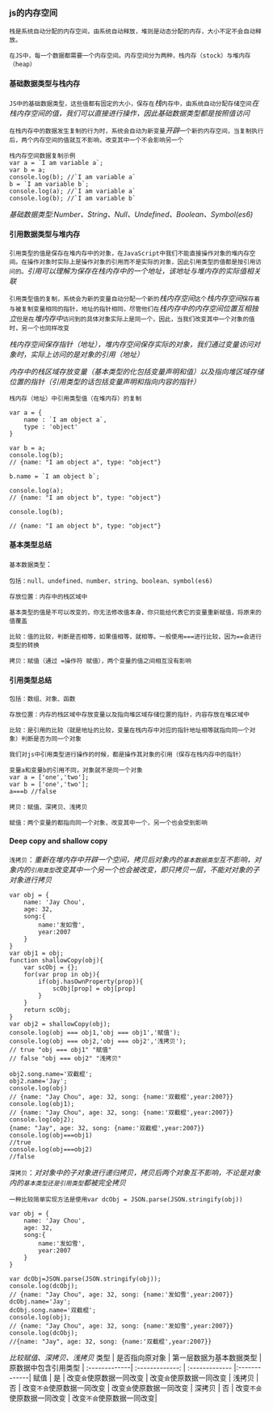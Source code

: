 ### js的内存空间
`栈是系统自动分配的内存空间，由系统自动释放，堆则是动态分配的内存，大小不定不会自动释放。`

`在JS中，每一个数据都需要一个内存空间。内存空间分为两种，栈内存（stock）与堆内存（heap）`
#### 基础数据类型与栈内存
`JS中的基础数据类型，这些值都有固定的大小，保存在`*栈*`内存中，由系统自动分配存储空间`*在栈内存空间的值，我们可以直接进行操作，因此基础数据类型都是按照值访问*

`在栈内存中的数据发生复制的行为时，系统会自动为新变量`*开辟*`一个新的内存空间，当复制执行后，两个内存空间的值就互不影响，改变其中一个不会影响另一个`
```
栈内存空间数据复制示例
var a = `I am variable a`;
var b = a; 
console.log(b); //`I am variable a`
b = `I am variable b`;
console.log(a); //`I am variable a`
console.log(b); //`I am variable b`
```

*基础数据类型:Number、String、Null、Undefined、Boolean、Symbol(es6)*
#### 引用数据类型与堆内存
`引用类型的值是保存在堆内存中的对象，在JavaScript中我们不能直接操作对象的堆内存空间。在操作对象时实际上是操作对象的引用而不是实际的对象，因此引用类型的值都是按引用访问的。`*引用可以理解为保存在栈内存中的一个地址，该地址与堆内存的实际值相关联*

`引用类型值的复制，系统会为新的变量自动分配一个新的`*栈内存空间*`这个`*栈内存空间*`保存着与被复制变量相同的指针，地址的指针相同，尽管他们在`*栈内存中的内存空间位置互相独立*`但是在`*堆内存中*`访问到的具体对象实际上是同一个，因此，当我们改变其中一个对象的值时，另一个也同样改变`

*栈内存空间保存指针（地址），堆内存空间保存实际的对象，我们通过变量访问对象时，实际上访问的是对象的引用（地址）*

*内存中的栈区域存放变量（基本类型的化包括变量声明和值）以及指向堆区域存储位置的指针（引用类型的话包括变量声明和指向内容的指针）*

```
栈内存（地址）中引用类型值（在堆内存）的复制

var a = {
    name : `I am object a`,
    type : 'object'
}

var b = a;
console.log(b);
// {name: "I am object a", type: "object"}

b.name = `I am object b`;

console.log(a);
// {name: "I am object b", type: "object"}

console.log(b);

// {name: "I am object b", type: "object"}

```
#### 基本类型总结
`基本数据类型`：

`包括：null、undefined、number、string、boolean、symbol(es6)`

`存放位置：内存中的栈区域中`

`基本类型的值是不可以改变的，你无法修改值本身，你只能给代表它的变量重新赋值，将原来的值覆盖`

`比较：值的比较，判断是否相等，如果值相等，就相等。一般使用===进行比较，因为==会进行类型的转换`

`拷贝：赋值（通过 =操作符 赋值），两个变量的值之间相互没有影响`

#### 引用类型总结
`包括：数组、对象、函数`

`存放位置：内存的栈区域中存放变量以及指向堆区域存储位置的指针，内容存放在堆区域中`

`比较：是引用的比较（就是地址的比较，变量在栈内存中对应的指针地址相等就指向同一个对象）判断是否为同一个对象`

`我们对js中引用类型进行操作的时候，都是操作其对象的引用（保存在栈内存中的指针）`
```
变量a和变量b的引用不同，对象就不是同一个对象
var a = ['one','two'];
var b = ['one','two'];
a===b //false
```

`拷贝：赋值、深拷贝、浅拷贝`

`赋值：两个变量的都指向同一个对象，改变其中一个，另一个也会受到影响`

#### Deep copy and shallow copy

`浅拷贝`：*重新在堆内存中开辟一个空间，拷贝后对象内的`基本数据类型`互不影响，对象内的`引用类型`改变其中一个另一个也会被改变，即只拷贝一层，不能对对象的子对象进行拷贝*
```
var obj = {
    name: 'Jay Chou',
    age: 32,
    song:{
        name:'发如雪',
        year:2007
    }
}
var obj1 = obj;
function shallowCopy(obj){
    var scObj = {};
    for(var prop in obj){
        if(obj.hasOwnProperty(prop)){
            scObj[prop] = obj[prop]
        }
    }
    return scObj;
}
var obj2 = shallowCopy(obj);
console.log(obj === obj1,'obj === obj1','赋值');
console.log(obj === obj2,'obj === obj2','浅拷贝');
// true "obj === obj1" "赋值"
// false "obj === obj2" "浅拷贝"

obj2.song.name='双截棍';
obj2.name='Jay';
console.log(obj)
// {name: "Jay Chou", age: 32, song: {name:'双截棍',year:2007}}
console.log(obj1);
// {name: "Jay Chou", age: 32, song: {name:'双截棍',year:2007}}
console.log(obj2);
{name: "Jay", age: 32, song: {name:'双截棍',year:2007}}
console.log(obj===obj1)
//true
console.log(obj===obj2)
//false
```
`深拷贝`：*对对象中的子对象进行递归拷贝，拷贝后两个对象互不影响，不论是对象内的`基本类型还是引用类型`都被完全拷贝*

`一种比较简单实现方法是使用var dcObj = JSON.parse(JSON.stringify(obj))`
```
var obj = {
    name: 'Jay Chou',
    age: 32,
    song:{
        name:'发如雪',
        year:2007
    }
}

var dcObj=JSON.parse(JSON.stringify(obj));
console.log(dcObj);
// {name: "Jay Chou", age: 32, song: {name:'发如雪',year:2007}}
dcObj.name='Jay';
dcObj.song.name='双截棍';
console.log(obj);
// {name: "Jay Chou", age: 32, song: {name:'发如雪',year:2007}}
console.log(dcObj);
//{name: "Jay", age: 32, song: {name:'双截棍',year:2007}}
```
*比较赋值、深拷贝、浅拷贝*
类型   |  是否指向原对象 | 第一层数据为基本数据类型 |  原数据中包含引用类型 |
:-------------| :-------------: | :------------- |:-------------|
 赋值   |  是           | 改变`会`使原数据一同改变   | 改变`会`使原数据一同改变 |
 浅拷贝 | 否            | 改变`不会`使原数据一同改变 | 改变`会`使原数据一同改变 |
 深拷贝 | 否            | 改变`不会`使原数据一同改变 | 改变`不会`使原数据一同改变|


